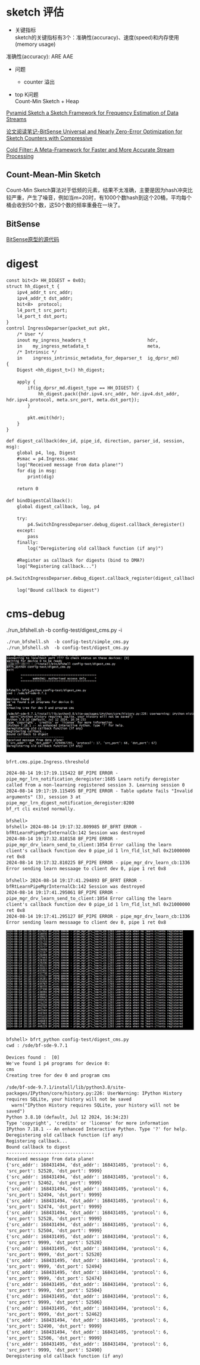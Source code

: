 
# sketch 评估   
+  关键指标   
sketch的关键指标有3个：准确性(accuracy)、速度(speed)和内存使用(memory usage)    

准确性(accuracy): ARE AAE   

+ 问题  
  + counter 溢出   
  
+ top K问题  
  Count-Min Sketch + Heap    

[Pyramid Sketch a Sketch Framework for Frequency Estimation of Data Streams](https://zhuanlan.zhihu.com/p/640556976)    

[论文阅读笔记-BitSense Universal and Nearly Zero-Error Optimization for Sketch Counters with Compressive](https://blog.csdn.net/m0_54947284/article/details/132946178)   


[Cold Filter: A Meta-Framework for Faster and More Accurate Stream Processing](https://nan01ab.github.io/2019/04/Sketchs.html)  

## Count-Mean-Min Sketch      

Count-Min Sketch算法对于低频的元素，结果不太准确，主要是因为hash冲突比较严重，产生了噪音，例如当m=20时，有1000个数hash到这个20桶，平均每个桶会收到50个数，这50个数的频率重叠在一块了。      

##  BitSense   

[BitSense原型的源代码](https://github.com/N2-Sys/BitSense)   

#  digest    
```
const bit<3> HH_DIGEST = 0x03;
struct hh_digest_t {
    ipv4_addr_t src_addr;
    ipv4_addr_t dst_addr;
    bit<8>  protocol;
    l4_port_t src_port;
    l4_port_t dst_port;
}
control IngressDeparser(packet_out pkt,
    /* User */
    inout my_ingress_headers_t                       hdr,
    in    my_ingress_metadata_t                      meta,
    /* Intrinsic */
    in    ingress_intrinsic_metadata_for_deparser_t  ig_dprsr_md)
{
    Digest <hh_digest_t>() hh_digest;

    apply {
        if(ig_dprsr_md.digest_type == HH_DIGEST) {
            hh_digest.pack({hdr.ipv4.src_addr, hdr.ipv4.dst_addr, hdr.ipv4.protocol, meta.src_port, meta.dst_port});
        }

        pkt.emit(hdr);
    }
}
```


```
def digest_callback(dev_id, pipe_id, direction, parser_id, session, msg):
	global p4, log, Digest
	#smac = p4.Ingress.smac
	log("Received message from data plane!")
	for dig in msg:
		print(dig)
	
	return 0

def bindDigestCallback():
	global digest_callback, log, p4
	
	try:
		p4.SwitchIngressDeparser.debug_digest.callback_deregister()
	except:
		pass
	finally:
		log("Deregistering old callback function (if any)")

	#Register as callback for digests (bind to DMA?)
	log("Registering callback...")
	p4.SwitchIngressDeparser.debug_digest.callback_register(digest_callback)

	log("Bound callback to digest")
```

# cms-debug

./run_bfshell.sh  -b config-test/digest_cms.py -i    



```
./run_bfshell.sh  -b config-test/simple_cms.py 
./run_bfshell.sh  -b config-test/digest_cms.py 
```
![images](test2.png)
```
bfrt.cms.pipe.Ingress.threshold
```


```
2024-08-14 19:17:19.115422 BF_PIPE ERROR - pipe_mgr_lrn_notification_deregister:1685 Learn notify deregister called from a non-learning registered session 3. Learning session 0
2024-08-14 19:17:19.115495 BF_PIPE ERROR - Table update fails "Invalid arguments" (3), session 3 at pipe_mgr_lrn_digest_notification_deregister:8200
bf_rt cli exited normally.

bfshell> 
bfshell> 2024-08-14 19:17:32.809985 BF_BFRT ERROR - bfRtLearnPipeMgrInternalCb:142 Session was destroyed
2024-08-14 19:17:32.810158 BF_PIPE ERROR - pipe_mgr_drv_learn_send_to_client:1054 Error calling the learn client's callback function dev 0 pipe_id 1 lrn_fld_lst_hdl 0x21000000 ret 0x8
2024-08-14 19:17:32.810225 BF_PIPE ERROR - pipe_mgr_drv_learn_cb:1336 Error sending learn messaage to client dev 0, pipe 1 ret 0x8

bfshell> 2024-08-14 19:17:41.294893 BF_BFRT ERROR - bfRtLearnPipeMgrInternalCb:142 Session was destroyed
2024-08-14 19:17:41.295061 BF_PIPE ERROR - pipe_mgr_drv_learn_send_to_client:1054 Error calling the learn client's callback function dev 0 pipe_id 1 lrn_fld_lst_hdl 0x21000000 ret 0x8
2024-08-14 19:17:41.295127 BF_PIPE ERROR - pipe_mgr_drv_learn_cb:1336 Error sending learn messaage to client dev 0, pipe 1 ret 0x8
```

![images](test1.png)

```
bfshell> bfrt_python config-test/digest_cms.py
cwd : /sde/bf-sde-9.7.1

Devices found :  [0]
We've found 1 p4 programs for device 0:
cms
Creating tree for dev 0 and program cms

/sde/bf-sde-9.7.1/install/lib/python3.8/site-packages/IPython/core/history.py:226: UserWarning: IPython History requires SQLite, your history will not be saved
  warn("IPython History requires SQLite, your history will not be saved")
Python 3.8.10 (default, Jul 12 2024, 16:34:23) 
Type 'copyright', 'credits' or 'license' for more information
IPython 7.18.1 -- An enhanced Interactive Python. Type '?' for help.
Deregistering old callback function (if any)
Registering callback...
Bound callback to digest
---------------------------------
Received message from data plane!
{'src_addr': 168431494, 'dst_addr': 168431495, 'protocol': 6, 'src_port': 52520, 'dst_port': 9999}
{'src_addr': 168431494, 'dst_addr': 168431495, 'protocol': 6, 'src_port': 52462, 'dst_port': 9999}
{'src_addr': 168431494, 'dst_addr': 168431495, 'protocol': 6, 'src_port': 52494, 'dst_port': 9999}
{'src_addr': 168431494, 'dst_addr': 168431495, 'protocol': 6, 'src_port': 52474, 'dst_port': 9999}
{'src_addr': 168431494, 'dst_addr': 168431495, 'protocol': 6, 'src_port': 52528, 'dst_port': 9999}
{'src_addr': 168431494, 'dst_addr': 168431495, 'protocol': 6, 'src_port': 52504, 'dst_port': 9999}
{'src_addr': 168431495, 'dst_addr': 168431494, 'protocol': 6, 'src_port': 9999, 'dst_port': 52528}
{'src_addr': 168431495, 'dst_addr': 168431494, 'protocol': 6, 'src_port': 9999, 'dst_port': 52520}
{'src_addr': 168431495, 'dst_addr': 168431494, 'protocol': 6, 'src_port': 9999, 'dst_port': 52494}
{'src_addr': 168431495, 'dst_addr': 168431494, 'protocol': 6, 'src_port': 9999, 'dst_port': 52474}
{'src_addr': 168431495, 'dst_addr': 168431494, 'protocol': 6, 'src_port': 9999, 'dst_port': 52504}
{'src_addr': 168431495, 'dst_addr': 168431494, 'protocol': 6, 'src_port': 9999, 'dst_port': 52506}
{'src_addr': 168431495, 'dst_addr': 168431494, 'protocol': 6, 'src_port': 9999, 'dst_port': 52462}
{'src_addr': 168431494, 'dst_addr': 168431495, 'protocol': 6, 'src_port': 52490, 'dst_port': 9999}
{'src_addr': 168431494, 'dst_addr': 168431495, 'protocol': 6, 'src_port': 52506, 'dst_port': 9999}
{'src_addr': 168431495, 'dst_addr': 168431494, 'protocol': 6, 'src_port': 9999, 'dst_port': 52490}
Deregistering old callback function (if any)
```